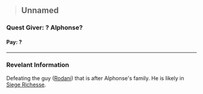 >## Unnamed

### Quest Giver: ? Alphonse?

#### Pay: ?

***

### Revelant Information

Defeating the guy ([Rodani](../Characters/NPCs/Rodani.md)) that is after Alphonse's family. He is likely in [Siege Richesse](../Locations/Siege%20Richesse.md).